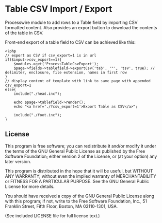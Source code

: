 Table CSV Import / Export
==========================

Processwire module to add rows to a Table field by importing CSV formatted content.
Also provides an export button to download the contents of the table in CSV.

Front-end export of a table field to CSV can be achieved like this:
```
<?php
// export as CSV if csv_export=1 is in url
if($input->csv_export==1){
    $modules->get('ProcessTableCsvExport');
    $page->fields->tablefield->exportCsv('tab', '"', 'tsv', true); // delimiter, enclosure, file extension, names in first row
}
// display content of template with link to same page with appended csv_export=1
else{
    include("./head.inc");

    echo $page->tablefield->render();
    echo "<a href='./?csv_export=1'>Export Table as CSV</a>";

    include("./foot.inc");
}
```


## License

This program is free software; you can redistribute it and/or
modify it under the terms of the GNU General Public License
as published by the Free Software Foundation; either version 2
of the License, or (at your option) any later version.

This program is distributed in the hope that it will be useful,
but WITHOUT ANY WARRANTY; without even the implied warranty of
MERCHANTABILITY or FITNESS FOR A PARTICULAR PURPOSE.  See the
GNU General Public License for more details.

You should have received a copy of the GNU General Public License
along with this program; if not, write to the Free Software
Foundation, Inc., 51 Franklin Street, Fifth Floor, Boston, MA  02110-1301, USA.

(See included LICENSE file for full license text.)